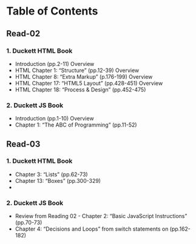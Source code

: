 # Table of Contents

## Read-02

### 1. Duckett HTML Book
- Introduction (pp.2-11) Overview
- HTML Chapter 1: “Structure” (pp.12-39) Overview
- HTML Chapter 8: “Extra Markup” (p.176-199) Overview
- HTML Chapter 17: “HTML5 Layout” (pp.428-451) Overview
- HTML Chapter 18: “Process & Design” (pp.452-475)

### 2. Duckett JS Book
- Introduction (pp.1-10) Overview
- Chapter 1: “The ABC of Programming” (pp.11-52)

## Read-03

### 1. Duckett HTML Book
- Chapter 3: “Lists” (pp.62-73)
- Chapter 13: “Boxes” (pp.300-329)
- 
### 2. Duckett JS Book
- Review from Reading 02 - Chapter 2: “Basic JavaScript Instructions” (pp.70-73)
- Chapter 4: “Decisions and Loops” from switch statements on (pp.162-182)
